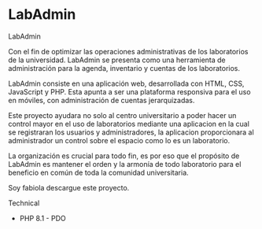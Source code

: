 # LabAdmin

LabAdmin

Con el fin de optimizar las operaciones administrativas de los laboratorios de la universidad. LabAdmin se presenta como una herramienta de administración para la agenda, inventario y cuentas de los laboratorios. 

LabAdmin consiste en una aplicación web, desarrollada con HTML, CSS, JavaScript y PHP. Esta apunta a ser una plataforma responsiva para el uso en móviles, con administración de cuentas jerarquizadas.

Este proyecto ayudara no solo al centro universitario a poder hacer un control mayor en el uso de laboratorios mediante una aplicacion en la cual se registraran los usuarios y administradores, la aplicacion proporcionara al administrador un control sobre el espacio como lo es un laboratorio.

La organización es crucial para todo fin, es por eso que el propósito de LabAdmin es mantener el orden y
la armonía de todo laboratorio para el beneficio en común de toda la comunidad universitaria.

Soy fabiola descargue este proyecto.

Technical

 - PHP 8.1 - PDO